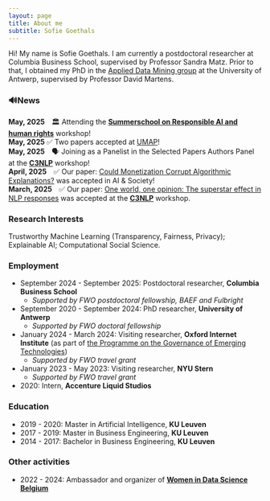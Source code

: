 ```yaml
---
layout: page
title: About me
subtitle: Sofie Goethals
---
```

Hi! My name is Sofie Goethals. I am currently a postdoctoral researcher at Columbia Business School, supervised by Professor Sandra Matz. Prior to that, I obtained my PhD in the [Applied Data Mining group](https://admantwerp.github.io/) at the University of Antwerp, supervised by Professor David Martens.

### 🔊News 
**May, 2025** 🏛 Attending the **[Summerschool on Responsible AI and human rights]([https://c3nlp.github.io/#workshop]
(https://mila.quebec/en/ai4humanity/learning/summer-school-in-responsible-ai-and-human-rights))** workshop!   
**May, 2025** ✅ Two papers accepted at [UMAP](https://www.um.org/umap2025/call-for-full-short-papers/)!    
**May, 2025** 🗣 Joining as a Panelist in the Selected Papers Authors Panel at the **[C3NLP](https://c3nlp.github.io/#workshop)** workshop!   
**April, 2025** ✅ Our paper: [Could Monetization Corrupt Algorithmic Explanations?](https://arxiv.org/pdf/2304.06483) was accepted in AI & Society!    
**March, 2025** ✅ Our paper: [One world, one opinion: The superstar effect in NLP responses](https://aclanthology.org/2025.c3nlp-1.8.pdf) was accepted at the **[C3NLP](https://c3nlp.github.io/#workshop)** workshop.    


### Research Interests
Trustworthy Machine Learning (Transparency, Fairness, Privacy); Explainable AI; Computational Social Science.

### Employment
- September 2024 - September 2025: Postdoctoral researcher, **Columbia Business School**
  - _Supported by FWO postdoctoral fellowship, BAEF and Fulbright_
- September 2020 - September 2024: PhD researcher, **University of Antwerp**
  - _Supported by FWO doctoral fellowship_   
- January 2024 - March 2024: Visiting researcher, **Oxford Internet Institute** (as part of [the Programme on the Governance of Emerging Technologies](https://www.oii.ox.ac.uk/research/projects/governance-of-emerging-technologies/))
  - _Supported by FWO travel grant_ 
- January 2023 - May 2023: Visiting researcher, **NYU Stern**
  - _Supported by FWO travel grant_ 
- 2020: Intern, **Accenture Liquid Studios**
  
### Education
- 2019 - 2020: Master in Artificial Intelligence, **KU Leuven**
- 2017 - 2019: Master in Business Engineering, **KU Leuven**
- 2014 - 2017: Bachelor in Business Engineering, **KU Leuven**

### Other activities
- 2022 - 2024: Ambassador and organizer of [**Women in Data Science Belgium**](https://www.womenindatascience.be/)


